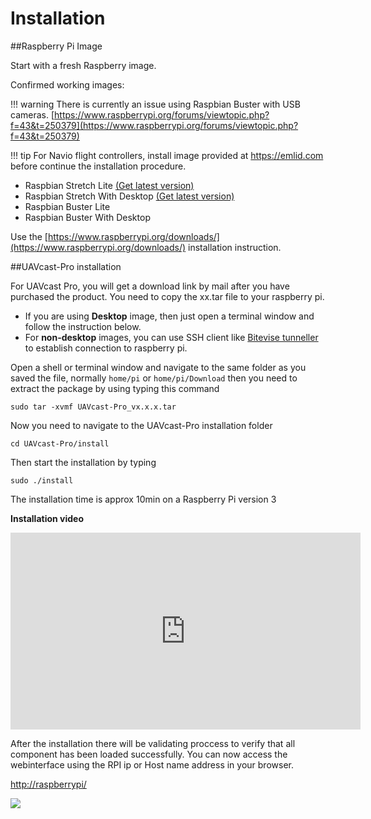 # Installation

##Raspberry Pi Image

Start with a fresh Raspberry image.

Confirmed working images:

!!! warning
    There is currently an issue using Raspbian Buster with USB cameras. 
    [https://www.raspberrypi.org/forums/viewtopic.php?f=43&t=250379](https://www.raspberrypi.org/forums/viewtopic.php?f=43&t=250379)

!!! tip
    For Navio flight controllers, install image provided at https://emlid.com before continue the installation procedure.

* Raspbian Stretch Lite [(Get latest version)](https://downloads.raspberrypi.org/raspbian_lite/images/raspbian_lite-2019-04-09/2019-04-08-raspbian-stretch-lite.zip)
* Raspbian Stretch With Desktop [(Get latest version)](https://downloads.raspberrypi.org/raspbian/images/raspbian-2019-04-09/2019-04-08-raspbian-stretch.zip)
* Raspbian Buster Lite
* Raspbian Buster With Desktop

Use the [https://www.raspberrypi.org/downloads/](https://www.raspberrypi.org/downloads/) installation instruction.


##UAVcast-Pro installation

For UAVcast Pro, you will get a download link by mail after you have purchased the product.
You need to copy the xx.tar file to your raspberry pi.

* If you are using **Desktop** image, then just open a terminal window and follow the instruction below.
* For **non-desktop** images, you can use SSH client like [Bitevise tunneller](https://dl.bitvise.com/BvSshClient-Inst.exe) to establish connection to raspberry pi.

Open a shell or terminal window and navigate to the same folder as you saved the file, normally ``home/pi`` or `home/pi/Download`
then you need to extract the package by using typing this command
```
sudo tar -xvmf UAVcast-Pro_vx.x.x.tar
```

Now you need to navigate to the UAVcast-Pro installation folder

```
cd UAVcast-Pro/install
```

Then start the installation by typing
```
sudo ./install
```

The installation time is approx 10min on a Raspberry Pi version 3


**Installation video**


<iframe width="560" height="315" src="https://www.youtube.com/embed/Ht7i08WBQBs" frameborder="0" allow="accelerometer; autoplay; encrypted-media; gyroscope; picture-in-picture" allowfullscreen></iframe>

After the installation there will be validating proccess to verify that all component has been loaded successfully.
You can now access the webinterface using the RPI ip or Host name address in your browser. 


[http://raspberrypi/](http://raspberrypi/)

![](images/validation.jpg)
